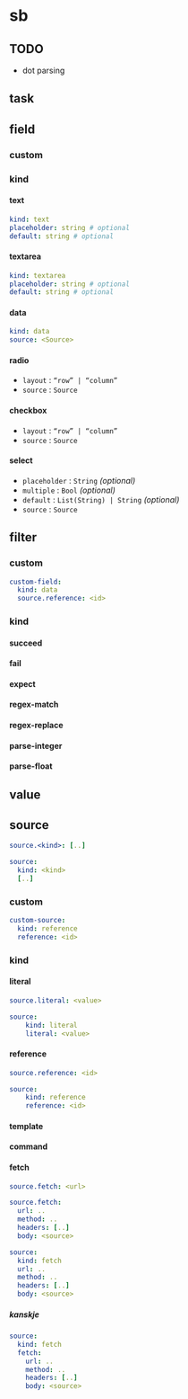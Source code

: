 # sb

## TODO

- dot parsing

## task

## field

### custom

### kind

#### text

```yaml
kind: text
placeholder: string # optional
default: string # optional
```

#### textarea

```yaml
kind: textarea
placeholder: string # optional
default: string # optional
```

#### data

```yaml
kind: data
source: <Source>
```

#### radio

- `layout` : `“row” | “column”`
- `source` : `Source`

#### checkbox

- `layout` : `“row” | “column”`
- `source` : `Source`

#### select

- `placeholder` : `String` *(optional)*
- `multiple` : `Bool` *(optional)*
- `default` : `List(String) | String` *(optional)*
- `source` : `Source`

## filter

### custom

```yaml
custom-field:
  kind: data
  source.reference: <id>
```

### kind

#### succeed
#### fail
#### expect
#### regex-match
#### regex-replace
#### parse-integer
#### parse-float

## value

## source

```yaml
source.<kind>: [..]
```

```yaml
source:
  kind: <kind>
  [..]
```

### custom

```yaml
custom-source:
  kind: reference
  reference: <id>
```

### kind

#### literal

```yaml
source.literal: <value>
```

```yaml
source:
    kind: literal
    literal: <value>
```

#### reference

```yaml
source.reference: <id>
```

```yaml
source:
    kind: reference
    reference: <id>
```

#### template
#### command

#### fetch

```yaml
source.fetch: <url>
```

```yaml
source.fetch:
  url: ..
  method: ..
  headers: [..]
  body: <source>
```

```yaml
source:
  kind: fetch
  url: ..
  method: ..
  headers: [..]
  body: <source>
```

##### kanskje

```yaml
source:
  kind: fetch
  fetch:
    url: ..
    method: ..
    headers: [..]
    body: <source>
```

